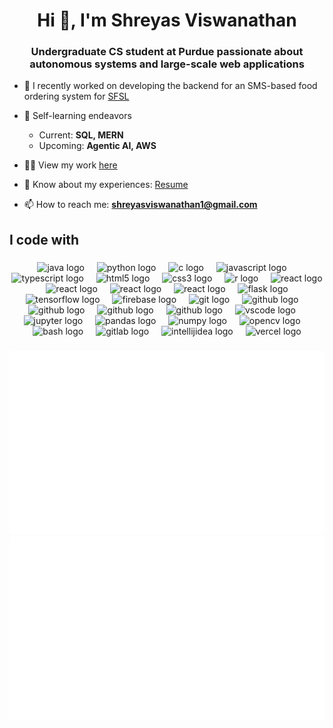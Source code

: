 <h1 align="center">Hi 👋, I'm Shreyas Viswanathan</h1>
<h3 align="center">Undergraduate CS student at Purdue passionate about autonomous systems and large-scale web applications</h3>

- 🔭 I recently worked on developing the backend for an SMS-based food ordering system for [SFSL](https://www.sharefoodsharelove.org/)
  
- 🌱 Self-learning endeavors
  - Current: **SQL, MERN**
  - Upcoming: **Agentic AI, AWS** 
  
- 👨‍💻 View my work [here](https://sviswanathan.vercel.app/)
  
- 📄 Know about my experiences: [Resume](https://drive.google.com/file/d/1peNMfvbepRDuR0uGyrKzBv_lTgDjMGMb/view?usp=sharing)
  
- 📫 How to reach me: **shreyasviswanathan1@gmail.com**

<h2 align="left">I code with</h2>

###

<div align="center">
  <img src="https://skillicons.dev/icons?i=java" height="40" alt="java logo"  />
  <img width="12" />
  <img src="https://skillicons.dev/icons?i=py" height="40" alt="python logo"  />
  <img width="12" />
  <img src="https://skillicons.dev/icons?i=c" height="40" alt="c logo"  />
  <img width="12" />
  <img src="https://skillicons.dev/icons?i=js" height="40" alt="javascript logo"  />
  <img width="12" />
  <img src="https://skillicons.dev/icons?i=ts" height="40" alt="typescript logo"  />
  <img width="12" />
  <img src="https://skillicons.dev/icons?i=html" height="40" alt="html5 logo"  />
  <img width="12" />
  <img src="https://skillicons.dev/icons?i=css" height="40" alt="css3 logo"  />
  <img width="12" />
  <img src="https://skillicons.dev/icons?i=r" height="40" alt="r logo"  />
  <img width="12" />
  <img src="https://skillicons.dev/icons?i=nodejs" height="40" alt="react logo"  />
  <img width="12" />
  <img src="https://skillicons.dev/icons?i=express" height="40" alt="react logo"  />
  <img width="12" />
  <img src="https://skillicons.dev/icons?i=mongodb" height="40" alt="react logo"  />
  <img width="12" />
  <img src="https://skillicons.dev/icons?i=react" height="40" alt="react logo"  />
  <img width="12" />
  <img src="https://skillicons.dev/icons?i=flask" height="40" alt="flask logo"  />
  <img width="12" />
  <img src="https://skillicons.dev/icons?i=tensorflow" height="40" alt="tensorflow logo"  />
  <img width="12" />
  <img src="https://skillicons.dev/icons?i=firebase" height="40" alt="firebase logo"  />
  <img width="12" />
  <img src="https://skillicons.dev/icons?i=git" height="40" alt="git logo"  />
  <img width="12" />
  <img src="https://skillicons.dev/icons?i=github" height="40" alt="github logo"  />
  <img width="12" />
  <img src="https://skillicons.dev/icons?i=docker" height="40" alt="github logo"  />
  <img width="12" />
  <img src="https://skillicons.dev/icons?i=kubernetes" height="40" alt="github logo"  />
  <img width="12" />
  <img src="https://skillicons.dev/icons?i=pycharm" height="40" alt="github logo"  />
  <img width="12" />
  <img src="https://cdn.jsdelivr.net/gh/devicons/devicon/icons/vscode/vscode-original.svg" height="40" alt="vscode logo"  />
  <img width="12" />
  <img src="https://cdn.jsdelivr.net/gh/devicons/devicon/icons/jupyter/jupyter-original.svg" height="40" alt="jupyter logo"  />
  <img width="12" />
  <img src="https://cdn.jsdelivr.net/gh/devicons/devicon/icons/pandas/pandas-original.svg" height="40" alt="pandas logo"  />
  <img width="12" />
  <img src="https://cdn.jsdelivr.net/gh/devicons/devicon/icons/numpy/numpy-original.svg" height="40" alt="numpy logo"  />
  <img width="12" />
  <img src="https://cdn.jsdelivr.net/gh/devicons/devicon/icons/opencv/opencv-original.svg" height="40" alt="opencv logo"  />
  <img width="12" />
  <img src="https://skillicons.dev/icons?i=bash" height="40" alt="bash logo"  />
  <img width="12" />
  <img src="https://skillicons.dev/icons?i=gitlab" height="40" alt="gitlab logo"  />
  <img width="12" />
  <img src="https://skillicons.dev/icons?i=idea" height="40" alt="intellijidea logo"  />
  <img width="12" />
  <img src="https://skillicons.dev/icons?i=vercel" height="40" alt="vercel logo"  />
</div>

###

<div align="center">
  <img src = "https://raw.githubusercontent.com/SXV357/github-stats/master/generated/overview.svg#gh-dark-mode-only" />
  <img src = "https://raw.githubusercontent.com/SXV357/github-stats/master/generated/languages.svg#gh-dark-mode-only" />
</div>

###
